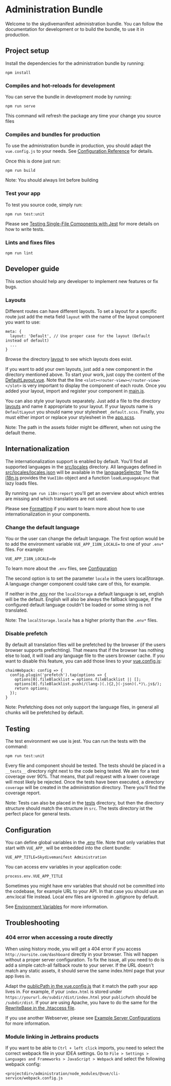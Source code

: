 # Administration Bundle
Welcome to the skydivemanifest administration bundle. You can follow the documentation for
development or to build the bundle, to use it in production.

## Project setup
Install the dependencies for the administration bundle by running:
```
npm install
```

### Compiles and hot-reloads for development
You can serve the bundle in development mode by running:
```
npm run serve
```
This command will refresh the package any time your change you source files

### Compiles and bundles for production
To use the administration bundle in production, you should adapt the `vue.config.js` to your needs.
See [Configuration Reference](https://cli.vuejs.org/config/) for details.

Once this is done just run:
```
npm run build
```
Note: You should always lint before building

### Test your app
To test you source code, simply run:
```
npm run test:unit
```
Please see [Testing Single-File Components with Jest](https://vue-test-utils.vuejs.org/guides/#testing-single-file-components-with-jest)
for more details on how to write tests.

### Lints and fixes files
```
npm run lint
```

## Developer guide
This section should help any developer to implement new features or fix bugs.

### Layouts
Different routes can have different layouts. To set a layout for a specific route just add the meta field `layout` with
the name of the layout component you want to use:
```
meta: {
  layout: 'Default', // Use proper case for the layout (Default instead of default)
  ...
}
```
Browse the directory [layout](src/components/layouts) to see which layouts does exist.

If you want to add your own layouts, just add a new component in the directory mentioned above. To start your work, just
copy the content of the [DefaultLayout.vue](src/components/layouts/DefaultLayout.vue). Note that the line
`<slot><router-view></router-view></slot>` is very important to display the component of each route. Once you added your
layout, import and register your component in [main.js](src/main.js).

You can also style your layouts separately. Just add a file to the directory
[layouts](src/assets/scss/themes/default/layouts) and name it appropriate to your layout. If your layouts name is
`DefaultLayout` you should name your stylesheet `_default.scss`. Finally, you must either import or replace your
stylesheet in the [app.scss](src/assets/scss/app.scss).

Note: The path in the assets folder might be different, when not using the default theme.

## Internationalization
The internationalization support is enabled by default. You'll find all supported languages in the
[src/locales](src/locales) directory. All languages defined in [src/locales/locales.json](src/locales/locales.json) will
be available in the [languageSelector](src/components/ui/LanguageSelector.vue) The file [i18n.js](src/i18n.js) provides
the `VueI18n` object and a function `loadLanguageAsync` that lazy loads files.

By running `npm run i18n:report` you'll get an overview about which entries are missing and which translations are not
used.

Please see [Formatting](https://kazupon.github.io/vue-i18n/guide/formatting.html) if you want to learn more about how to
use internationalization in your components.

### Change the default language
You or the user can change the default language. The first option would be to add the environment variable
`VUE_APP_I18N_LOCALE=` to one of your `.env*` files. For example:
```
VUE_APP_I18N_LOCALE=de
```
To learn more about the `.env` files, see [Configuration](#configuration)

The second option is to set the parameter `locale` in the users localStorage. A language changer component could take
care of this, for example.

If neither in the [.env](.env) nor the `localStorage` a default language is set, english will be the default. English
will also be always the fallback language, if the configured default language couldn't be loaded or some string is not
translated.

Note: The `localStorage.locale` has a higher priority than the `.env*` files.

### Disable prefetch
By default all translation files will be prefetched by the browser (if the users browser supports prefechting). That
means that if the browser has nothing else to load, it will load any language file to the users browser cache. If you
want to disable this feature, you can add those lines to your [vue.config.js](vue.config.js):
```
chainWebpack: config => {
  config.plugin('prefetch').tap(options => {
    options[0].fileBlacklist = options.fileBlacklist || [];
    options[0].fileBlacklist.push(/(lang-)(.){2,}(-json)(.*)\.js$/);
    return options;
  });
}
```

Note: Prefetching does not only support the language files, in general all chunks will be prefetched by default.

## Testing
The test environment we use is jest. You can run the tests with the command:
```
npm run test:unit
```
Every file and component should be tested. The tests should be placed in a `__tests__` directory right next to the code
being tested. We aim for a test coverage over 90%. That means, that pull request with a lower coverage will most likely
be rejected. Once the tests have been executed, a directory `coverage` will be created in the administration directory.
There you'll find the coverage report.

Note: Tests can also be placed in the [tests](tests) directory, but then the directory structure should match the
structure in `src`. The tests directory ist the perfect place for general tests.

## Configuration
You can define global variables in the [.env](.env) file. Note that only variables that start with `VUE_APP_` will be
embedded into the client bundle:
```
VUE_APP_TITLE=Skydivemanifest Administration
```

You can access env variables in your application code:
```
process.env.VUE_APP_TITLE
```

Sometimes you might have env variables that should not be committed into the codebase, for example URL to your API. In
that case you should use an .env.local file instead. Local env files are ignored in .gitignore by default.

See [Environment Variables](https://cli.vuejs.org/guide/mode-and-env.html#environment-variables) for more information.

## Troubleshooting
### 404 error when accessing a route directly
When using history mode, you will get a 404 error if you access `http://oursite.com/dashboard` directly in your browser.
This will happen without a proper server configuration. To fix the issue, all you need to do is add a simple catch-all
fallback route to your server. If the URL doesn't match any static assets, it should serve the same index.html page that
your app lives in.

Adapt the [publicPath in the vue.config.js](vue.config.js#L2) that it match the path your app lives in. For example, if
your `index.html` is stored under `https://yoururl.de/subdir/dist/index.html` your `publicPath` should be
`/subdir/dist`. If your are using Apache, you have to do the same for the
[RewriteBase in the .htaccess file](public/.htaccess#L3).

If you use another Webserver, please see [Example Server Configurations](https://router.vuejs.org/guide/essentials/history-mode.html#example-server-configurations)
for more information.

### Module linking in Jetbrains products
If you want to be able to `Ctrl + left click` imports, you need to select the correct webpack file in your IDEA
settings. Go to `File > Settings > Languages and Frameworks > JavaScript > Webpack` and select the following webpack
config:
```
<projectdir>/administration/node_modules/@vue/cli-service/webpack.config.js
```